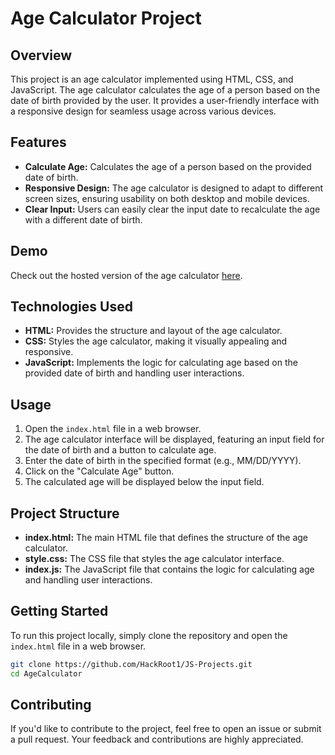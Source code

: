 # Age Calculator Project

## Overview

This project is an age calculator implemented using HTML, CSS, and JavaScript. The age calculator calculates the age of a person based on the date of birth provided by the user. It provides a user-friendly interface with a responsive design for seamless usage across various devices.

## Features

- **Calculate Age:** Calculates the age of a person based on the provided date of birth.
- **Responsive Design:** The age calculator is designed to adapt to different screen sizes, ensuring usability on both desktop and mobile devices.
- **Clear Input:** Users can easily clear the input date to recalculate the age with a different date of birth.

## Demo

Check out the hosted version of the age calculator [here](https://age-calculator-saurabh-damales-projects.vercel.app/).

## Technologies Used

- **HTML:** Provides the structure and layout of the age calculator.
- **CSS:** Styles the age calculator, making it visually appealing and responsive.
- **JavaScript:** Implements the logic for calculating age based on the provided date of birth and handling user interactions.

## Usage

1. Open the `index.html` file in a web browser.
2. The age calculator interface will be displayed, featuring an input field for the date of birth and a button to calculate age.
3. Enter the date of birth in the specified format (e.g., MM/DD/YYYY).
4. Click on the "Calculate Age" button.
5. The calculated age will be displayed below the input field.

## Project Structure

- **index.html:** The main HTML file that defines the structure of the age calculator.
- **style.css:** The CSS file that styles the age calculator interface.
- **index.js:** The JavaScript file that contains the logic for calculating age and handling user interactions.

## Getting Started

To run this project locally, simply clone the repository and open the `index.html` file in a web browser.

```bash
git clone https://github.com/HackRoot1/JS-Projects.git
cd AgeCalculator
```

## Contributing

If you'd like to contribute to the project, feel free to open an issue or submit a pull request. Your feedback and contributions are highly appreciated.

